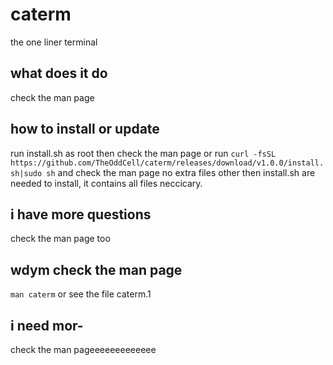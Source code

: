 # caterm
the one liner terminal

## what does it do
check the man page

## how to install or update
run install.sh as root then check the man page or run `curl -fsSL https://github.com/TheOddCell/caterm/releases/download/v1.0.0/install.sh|sudo sh` and check the man page
no extra files other then install.sh are needed to install, it contains all files neccicary.

## i have more questions
check the man page too

## wdym check the man page
`man caterm` or see the file caterm.1

## i need mor-
check the man pageeeeeeeeeeeee
